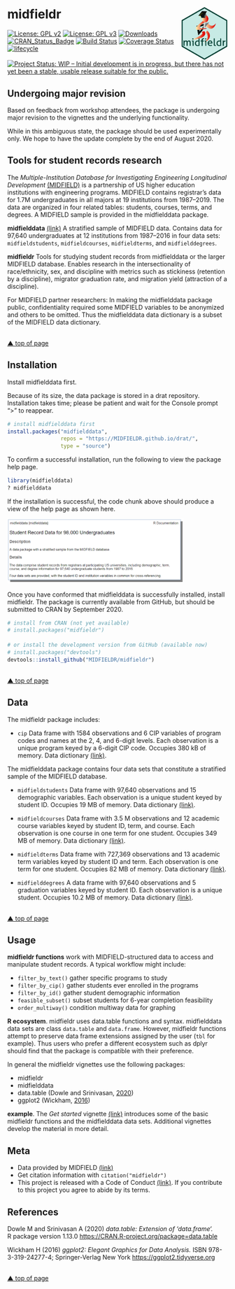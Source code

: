 
<!-- README.md is generated from README.Rmd. Please edit that file -->

# midfieldr <span class="border-wrap"><img src="man/figures/logo.png" align="right" height="122" width="106" alt="logo.png"></span>

[![License: GPL
v2](https://img.shields.io/badge/License-GPL%20v2-blue.svg)](https://www.gnu.org/licenses/old-licenses/gpl-2.0.en.html)
[![License: GPL
v3](https://img.shields.io/badge/License-GPLv3-blue.svg)](https://www.gnu.org/licenses/gpl-3.0)
[![Downloads](https://cranlogs.r-pkg.org/badges/grand-total/midfieldr)](https://cran.r-project.org/package=midfieldr)
[![CRAN\_Status\_Badge](http://www.r-pkg.org/badges/version/midfieldr)](http://cran.r-project.org/package=midfieldr)
[![Build
Status](https://travis-ci.org/MIDFIELDR/midfieldr.svg?branch=master)](https://travis-ci.org/MIDFIELDR/midfieldr)
[![Coverage
Status](https://img.shields.io/codecov/c/github/MIDFIELDR/midfieldr/master.svg)](https://codecov.io/github/MIDFIELDR/midfieldr?branch=master)
[![lifecycle](https://img.shields.io/badge/lifecycle-experimental-orange.svg)](https://www.tidyverse.org/lifecycle/#experimental)
[![Project Status: WIP – Initial development is in progress, but there
has not yet been a stable, usable release suitable for the
public.](https://www.repostatus.org/badges/latest/wip.svg)](https://www.repostatus.org/#wip)

## Undergoing major revision

Based on feedback from workshop attendees, the package is undergoing
major revision to the vignettes and the underlying functionality.

While in this ambiguous state, the package should be used experimentally
only. We hope to have the update complete by the end of August 2020.

## Tools for student records research

The *Multiple-Institution Database for Investigating Engineering
Longitudinal Development*
[(MIDFIELD)](https://engineering.purdue.edu/MIDFIELD) is a partnership
of US higher education institutions with engineering programs. MIDFIELD
contains registrar’s data for 1.7M undergraduates in all majors at 19
institutions from 1987–2019. The data are organized in four related
tables: students, courses, terms, and degrees. A MIDFIELD sample is
provided in the midfielddata package.

**midfielddata** [(link)](https://midfieldr.github.io/midfielddata/) A
stratified sample of MIDFIELD data. Contains data for 97,640
undergraduates at 12 institutions from 1987–2016 in four data sets:
`midfieldstudents`, `midfieldcourses`, `midfieldterms`, and
`midfielddegrees`.

**midfieldr** Tools for studying student records from midfielddata or
the larger MIDFIELD database. Enables research in the intersectionality
of race/ethnicity, sex, and discipline with metrics such as stickiness
(retention by a discipline), migrator graduation rate, and migration
yield (attraction of a discipline).

For MIDFIELD partner researchers: In making the midfielddata package
public, confidentiality required some MIDFIELD variables to be
anonymized and others to be omitted. Thus the midfielddata data
dictionary is a subset of the MIDFIELD data dictionary.

<br> <a href="#top">▲ top of page</a>

## Installation

Install midfielddata first.

Because of its size, the data package is stored in a drat repository.
Installation takes time; please be patient and wait for the Console
prompt “\>” to reappear.

``` r
# install midfielddata first 
install.packages("midfielddata", 
                 repos = "https://MIDFIELDR.github.io/drat/", 
                 type = "source")
```

To confirm a successful installation, run the following to view the
package help page.

``` r
library(midfielddata)
? midfielddata
```

If the installation is successful, the code chunk above should produce a
view of the help page as shown here.

<img src="man/figures/README-midfielddata-help-page-2.png" alt="midfielddata help page" class="center" width="80%">

Once you have conformed that midfielddata is successfully installed,
install midfieldr. The package is currently available from GitHub, but
should be submitted to CRAN by September 2020.

``` r
# install from CRAN (not yet available)
# install.packages("midfieldr")

# or install the development version from GitHub (available now)
# install.packages("devtools")
devtools::install_github("MIDFIELDR/midfieldr")
```

<br> <a href="#top">▲ top of page</a>

## Data

The midfieldr package includes:

  - `cip` Data frame with 1584 observations and 6 CIP variables of
    program codes and names at the 2, 4, and 6-digit levels. Each
    observation is a unique program keyed by a 6-digit CIP code.
    Occupies 380 kB of memory. Data dictionary
    [(link)](https://midfieldr.github.io/midfieldr/reference/cip.html).

The midfielddata package contains four data sets that constitute a
stratified sample of the MIDFIELD database.

  - `midfieldstudents` Data frame with 97,640 observations and 15
    demographic variables. Each observation is a unique student keyed by
    student ID. Occupies 19 MB of memory. Data dictionary
    [(link)](https://midfieldr.github.io/midfielddata/reference/midfieldstudents.html).

  - `midfieldcourses` Data frame with 3.5 M observations and 12 academic
    course variables keyed by student ID, term, and course. Each
    observation is one course in one term for one student. Occupies 349
    MB of memory. Data dictionary
    [(link)](https://midfieldr.github.io/midfielddata/reference/midfieldcourses.html).

  - `midfieldterms` Data frame with 727,369 observations and 13 academic
    term variables keyed by student ID and term. Each observation is one
    term for one student. Occupies 82 MB of memory. Data dictionary
    [(link)](https://midfieldr.github.io/midfielddata/reference/midfieldterms.html).

  - `midfielddegrees` A data frame with 97,640 observations and 5
    graduation variables keyed by student ID. Each observation is a
    unique student. Occupies 10.2 MB of memory. Data dictionary
    [(link)](https://midfieldr.github.io/midfielddata/reference/midfielddegrees.html).

<br> <a href="#top">▲ top of page</a>

## Usage

**midfieldr functions** work with MIDFIELD-structured data to access and
manipulate student records. A typical workflow might include:

  - `filter_by_text()` gather specific programs to study  
  - `filter_by_cip()` gather students ever enrolled in the programs  
  - `filter_by_id()` gather student demographic information
  - `feasible_subset()` subset students for 6-year completion
    feasibility
  - `order_multiway()` condition multiway data for graphing

**R ecosystem**. midfieldr uses data.table functions and syntax.
midfielddata data sets are class `data.table` and `data.frame`. However,
midfieldr functions attempt to preserve data frame extensions assigned
by the user (`tbl` for example). Thus users who prefer a different
ecosystem such as dplyr should find that the package is compatible with
their preference.

In general the midfieldr vignettes use the following packages:

  - midfieldr
  - midfielddata
  - data.table (Dowle and Srinivasan,
    [2020](#ref-Dowle+Srinivasan:2020:data.table))
  - ggplot2 (Wickham, [2016](#ref-Wickham:2016:ggplot2))

**example**. The *Get started* vignette [(link)](get_started.html)
introduces some of the basic midfieldr functions and the midfielddata
data sets. Additional vignettes develop the material in more detail.

## Meta

  - Data provided by MIDFIELD
    [(link)](https://engineering.purdue.edu/MIDFIELD)  
  - Get citation information with `citation("midfieldr")`
  - This project is released with a Code of Conduct
    [(link)](https://midfieldr.github.io/midfieldr/CONDUCT.html). If you
    contribute to this project you agree to abide by its terms.

## References

<div id="refs">

<div id="ref-Dowle+Srinivasan:2020:data.table">

Dowle M and Srinivasan A (2020) *data.table: Extension of ‘data.frame‘.*
R package version 1.13.0 <https://CRAN.R-project.org/package=data.table>

</div>

<div id="ref-Wickham:2016:ggplot2">

Wickham H (2016) *ggplot2: Elegant Graphics for Data Analysis.* ISBN
978-3-319-24277-4; Springer-Verlag New York
<https://ggplot2.tidyverse.org>

</div>

</div>

<br> <a href="#top">▲ top of page</a>
